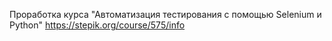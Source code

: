 Проработка курса "Автоматизация тестирования с помощью Selenium и Python" 
https://stepik.org/course/575/info